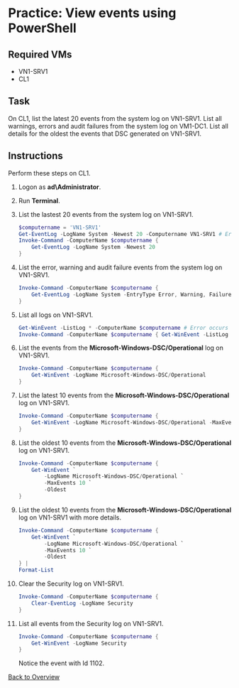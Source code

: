 # Practice: View events using PowerShell

## Required VMs

* VN1-SRV1
* CL1

## Task

On CL1, list the latest 20 events from the system log on VN1-SRV1. List all warnings, errors and audit failures from the system log on VM1-DC1. List all details for the oldest the events that DSC generated on VN1-SRV1.

## Instructions

Perform these steps on CL1.

1. Logon as **ad\Administrator**.
1. Run **Terminal**.
1. List the lastest 20 events from the system log on VN1-SRV1.

    ````powershell
    $computername = 'VN1-SRV1'
    Get-EventLog -LogName System -Newest 20 -Computername VN1-SRV1 # Error occurs
    Invoke-Command -ComputerName $computername { 
        Get-EventLog -LogName System -Newest 20 
    }
    ````


1. List the error, warning and audit failure events from the system log on VN1-SRV1.

    ````powershell
    Invoke-Command -ComputerName $computername {
        Get-EventLog -LogName System -EntryType Error, Warning, FailureAudit
    }
    ````

1. List all logs on VN1-SRV1.

    ````powershell
    Get-WinEvent -ListLog * -ComputerName $computername # Error occurs
    Invoke-Command -ComputerName $computername { Get-WinEvent -ListLog * }
    ````

1. List the events from the **Microsoft-Windows-DSC/Operational** log on VN1-SRV1.

    ````powershell
    Invoke-Command -ComputerName $computername { 
        Get-WinEvent -LogName Microsoft-Windows-DSC/Operational 
    }
    ````

1. List the latest 10 events from the **Microsoft-Windows-DSC/Operational** log on VN1-SRV1.

    ````powershell
    Invoke-Command -ComputerName $computername {
        Get-WinEvent -LogName Microsoft-Windows-DSC/Operational -MaxEvents 10 
    }
    ````

1. List the oldest 10 events from the **Microsoft-Windows-DSC/Operational** log on VN1-SRV1.

    ````powershell
    Invoke-Command -ComputerName $computername {
        Get-WinEvent `
            -LogName Microsoft-Windows-DSC/Operational `
            -MaxEvents 10 `
            -Oldest
    }
    ````

1. List the oldest 10 events from the **Microsoft-Windows-DSC/Operational** log on VN1-SRV1 with more details.

    ````powershell
    Invoke-Command -ComputerName $computername {
        Get-WinEvent `
            -LogName Microsoft-Windows-DSC/Operational `
            -MaxEvents 10 `
            -Oldest
    } |
    Format-List
    ````

1. Clear the Security log on VN1-SRV1.

    ````powershell
    Invoke-Command -ComputerName $computername { 
        Clear-EventLog -LogName Security 
    }
    ````

1. List all events from the Security log on VN1-SRV1.

    ````powershell
    Invoke-Command -ComputerName $computername { 
        Get-WinEvent -LogName Security 
    }
    ````

    Notice the event with Id 1102.

[Back to Overview](../WinGLA.md)